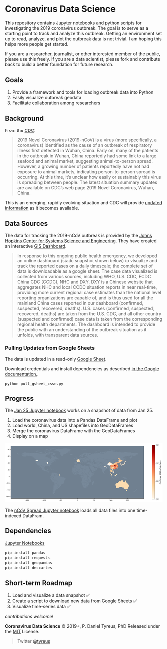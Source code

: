 # Coronavirus Data Science

This repository contains Jupyter notebooks and python scripts for investigating the 2019 coronavirus outbreak. The goal is to serve as a starting point to track and analyze this outbreak. Getting an environment set up to read, analyze, and plot the outbreak data is not trivial. I am hoping this helps more people get started.

If you are a researcher, journalist, or other interested member of the public, please use this freely. If you are a data scientist, please fork and contribute back to build a better foundation for future research.

## Goals

1. Provide a framework and tools for loading outbreak data into Python
1. Easily visualize outbreak geodata
1. Facilitate collaboration among researchers

## Background

From the [CDC](https://www.cdc.gov/coronavirus/2019-ncov/about/index.html):

> 2019 Novel Coronavirus (2019-nCoV) is a virus (more specifically, a coronavirus) identified as the cause of an outbreak of respiratory illness first detected in Wuhan, China. Early on, many of the patients in the outbreak in Wuhan, China reportedly had some link to a large seafood and animal market, suggesting animal-to-person spread. However, a growing number of patients reportedly have not had exposure to animal markets, indicating person-to-person spread is occurring. At this time, it’s unclear how easily or sustainably this virus is spreading between people.  The latest situation summary updates are available on CDC’s web page 2019 Novel Coronavirus, Wuhan, China.

This is an emerging, rapidly evolving situation and CDC will provide [updated information](https://www.cdc.gov/coronavirus/2019-ncov/summary.html) as it becomes available.

## Data Sources

The data for tracking the 2019-nCoV outbreak is provided by the [Johns Hopkins Center for Systems Science and Engineering](https://systems.jhu.edu/research/public-health/ncov/). They have created an interactive [GIS Dashboard](https://gisanddata.maps.arcgis.com/apps/opsdashboard/index.html#/bda7594740fd40299423467b48e9ecf6).

> In response to this ongoing public health emergency, we developed an online dashboard (static snapshot shown below) to visualize and track the reported cases on a daily timescale; the complete set of data is downloadable as a google sheet. The case data visualized is collected from various sources, including WHO, U.S. CDC, ECDC China CDC (CCDC), NHC and DXY. DXY is a Chinese website that aggregates NHC and local CCDC situation reports in near real-time, providing more current regional case estimates than the national level reporting organizations are capable of, and is thus used for all the mainland China cases reported in our dashboard (confirmed, suspected, recovered, deaths). U.S. cases (confirmed, suspected, recovered, deaths) are taken from the U.S. CDC, and all other country (suspected and confirmed) case data is taken from the corresponding regional health departments. The dashboard is intended to provide the public with an understanding of the outbreak situation as it unfolds, with transparent data sources.

### Pulling Updates from Google Sheets

The data is updated in a read-only [Google Sheet](https://docs.google.com/spreadsheets/d/1yZv9w9zRKwrGTaR-YzmAqMefw4wMlaXocejdxZaTs6w).

Download credentials and install dependencies as described [in the Google documentation.](https://developers.google.com/sheets/api/quickstart/python).

```shell script
python pull_gsheet_csse.py
```

## Progress

The [Jan 25 Jupyter notebook](2019-nCoV%20Jan%2025.ipynb) works on a snapshot of data from Jan 25.
1. Load the coronavirus data into a Pandas DataFrame and plot
1. Load world, China, and US shapefiles into GeoDataFrames
1. Merge the coronavirus DataFrame with the GeoDataFrames
1. Display on a map

![Jan 25](images/jan25.png?raw=true "Jan 25 Outbreak Snapshot")

The [nCoV Spread Jupyter notebook](2019-nCoV%20Spread.ipynb) loads all data files into one time-indexed DataFram.

## Dependencies

[Jupyter Notebooks](https://jupyter.org/)

```
pip install pandas
pip install requests
pip install geopandas
pip install descartes
```

## Short-term Roadmap

1. Load and visualize a data snapshot ✅
1. Create a script to download new data from Google Sheets ✅
1. Visualize time-series data ✅

*contributions welcome!*

**Coronavirus Data Science** © 2019+, P. Daniel Tyreus, PhD Released under the [MIT] License.<br>

> Twitter [@tyreus](https://twitter.com/tyreus)

[MIT]: http://mit-license.org/

